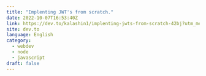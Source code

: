 ```yaml
---
title: "Implenting JWT's from scratch."
date: 2022-10-07T16:53:40Z
link: https://dev.to/kalashin1/implenting-jwts-from-scratch-42bj?utm_medium=RSS&utm_source=news.12bit.vn
site: dev.to
language: English
category:
  - webdev
  - node
  - javascript
draft: false
---
```

